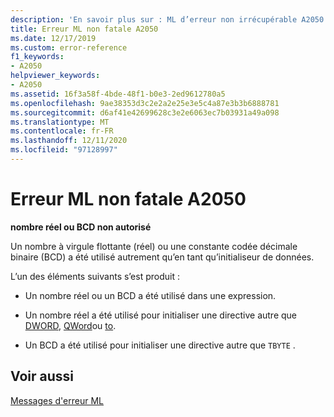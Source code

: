 ```yaml
---
description: 'En savoir plus sur : ML d’erreur non irrécupérable A2050'
title: Erreur ML non fatale A2050
ms.date: 12/17/2019
ms.custom: error-reference
f1_keywords:
- A2050
helpviewer_keywords:
- A2050
ms.assetid: 16f3a58f-4bde-48f1-b0e3-2ed9612780a5
ms.openlocfilehash: 9ae38353d3c2e2a2e25e3e5c4a87e3b3b6888781
ms.sourcegitcommit: d6af41e42699628c3e2e6063ec7b03931a49a098
ms.translationtype: MT
ms.contentlocale: fr-FR
ms.lasthandoff: 12/11/2020
ms.locfileid: "97128997"
---
```

# <a name="ml-nonfatal-error-a2050"></a>Erreur ML non fatale A2050

**nombre réel ou BCD non autorisé**

Un nombre à virgule flottante (réel) ou une constante codée décimale binaire (BCD) a été utilisé autrement qu’en tant qu’initialiseur de données.

L’un des éléments suivants s’est produit :

- Un nombre réel ou un BCD a été utilisé dans une expression.

- Un nombre réel a été utilisé pour initialiser une directive autre que [DWORD](dword.md), [QWord](qword.md)ou [to](tbyte.md).

- Un BCD a été utilisé pour initialiser une directive autre que `TBYTE` .

## <a name="see-also"></a>Voir aussi

[Messages d'erreur ML](ml-error-messages.md)
